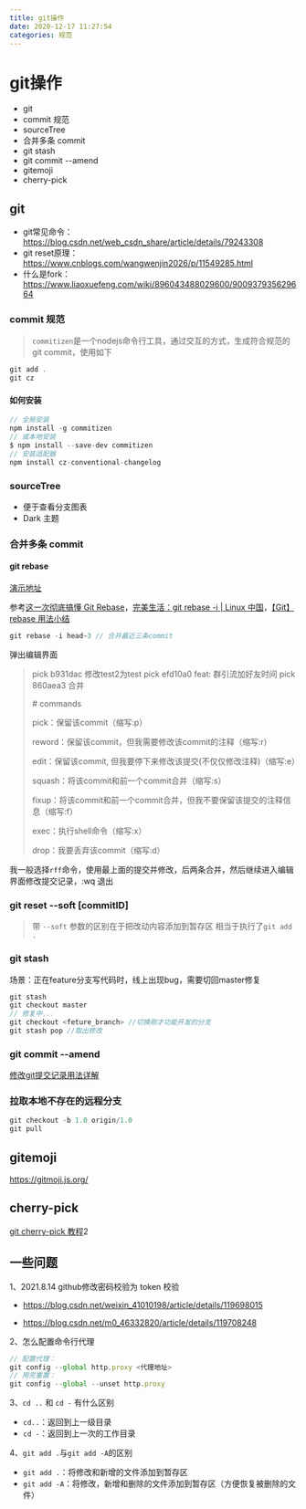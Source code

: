 ```yaml
---
title: git操作
date: 2020-12-17 11:27:54
categories: 规范
---
```

# git操作
* git
* commit 规范
* sourceTree
* 合并多条 commit 
* git stash
* git commit --amend
* gitemoji
* cherry-pick

## git

* git常见命令：<https://blog.csdn.net/web_csdn_share/article/details/79243308> 
* git reset原理：<https://www.cnblogs.com/wangwenjin2026/p/11549285.html> 
* 什么是fork：https://www.liaoxuefeng.com/wiki/896043488029600/900937935629664

### commit 规范

> `commitizen`是一个nodejs命令行工具，通过交互的方式，生成符合规范的git commit，使用如下

```js
git add .
git cz
```

#### 如何安装

```js
// 全局安装
npm install -g commitizen 
// 或本地安装
$ npm install --save-dev commitizen
// 安装适配器
npm install cz-conventional-changelog
```

### sourceTree

* 便于查看分支图表
* Dark 主题

### 合并多条 commit 

#### git rebase

[演示地址](https://learngitbranching.js.org/?locale=zh_CN)

参考[这一次彻底搞懂 Git Rebase](https://www.codercto.com/a/45325.html)，[完美生活：git rebase -i | Linux 中国](https://zhuanlan.zhihu.com/p/141871803)，[【Git】rebase 用法小结](https://www.jianshu.com/p/4a8f4af4e803)

```js
git rebase -i head~3 // 合并最近三条commit
```

弹出编辑界面

> pick b931dac 修改test2为test
> pick efd10a0 feat: 群引流加好友时间
> pick 860aea3 合并
>
> \# commands
>
> pick：保留该commit（缩写:p）
>
> reword：保留该commit，但我需要修改该commit的注释（缩写:r）
>
> edit：保留该commit, 但我要停下来修改该提交(不仅仅修改注释)（缩写:e）
>
> squash：将该commit和前一个commit合并（缩写:s）
>
> fixup：将该commit和前一个commit合并，但我不要保留该提交的注释信息（缩写:f）
>
> exec：执行shell命令（缩写:x）
>
> drop：我要丢弃该commit（缩写:d）

我一般选择`rff`命令，使用最上面的提交并修改，后两条合并，然后继续进入编辑界面修改提交记录，:wq 退出

### git reset --soft [commitID]

> 带 `--soft` 参数的区别在于把改动内容添加到暂存区 相当于执行了`git add .`

### git stash

场景：正在feature分支写代码时，线上出现bug，需要切回master修复

```js
git stash
git checkout master
// 修复中...
git checkout <feture_branch> //切换刚才功能开发的分支
git stash pop //取出修改
```

### git commit --amend

[修改git提交记录用法详解](https://zhuanlan.zhihu.com/p/100243017)

### 拉取本地不存在的远程分支

```js
git checkout -b 1.0 origin/1.0
git pull
```

## gitemoji

https://gitmoji.js.org/

## cherry-pick

[git cherry-pick 教程](https://www.ruanyifeng.com/blog/2020/04/git-cherry-pick.html)2

## 一些问题

1、2021.8.14 github修改密码校验为 token 校验

* https://blog.csdn.net/weixin_41010198/article/details/119698015

* https://blog.csdn.net/m0_46332820/article/details/119708248

2、怎么配置命令行代理

```js
// 配置代理：
git config --global http.proxy <代理地址>
// 用完重置：
git config --global --unset http.proxy
```

3、`cd ..` 和 `cd -` 有什么区别

* `cd..`：返回到上一级目录
* `cd -`：返回到上一次的工作目录

4、`git add .`与`git add -A`的区别

* `git add .`：将修改和新增的文件添加到暂存区
* `git add -A`：将修改，新增和删除的文件添加到暂存区（方便恢复被删除的文件）



